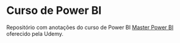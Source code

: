 # Curso de Power BI 

Repositório com anotações do curso de Power BI [Master Power BI](https://www.udemy.com/course/curso-completo-master-power-bi/) oferecido pela Udemy.
